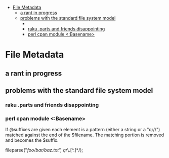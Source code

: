 - [File Metadata](#org83ff6a8)
  - [a rant in progress](#org788f982)
  - [problems with the standard file system model](#org50209da)
    - [](#orgdcd8696)
    - [raku .parts and friends disappointing](#org2d62b0f)
    - [perl cpan module <:Basename>](#org143d3b7)


<a id="org83ff6a8"></a>

# File Metadata


<a id="org788f982"></a>

## a rant in progress


<a id="org50209da"></a>

## problems with the standard file system model


<a id="orgdcd8696"></a>

### 


<a id="org2d62b0f"></a>

### raku .parts and friends disappointing


<a id="org143d3b7"></a>

### perl cpan module <:Basename>

If @suffixes are given each element is a pattern (either a string or a "qr//") matched against the end of the $filename. The matching portion is removed and becomes the $suffix.

fileparse("*foo/bar/baz.txt", qr*\\.[^.]\*/);
